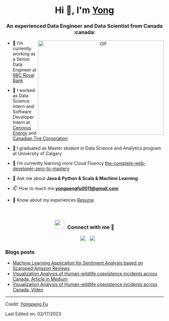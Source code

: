 
<!--
**YongpengFu/YongpengFu** is a ✨ _special_ ✨ repository because its `README.md` (this file) appears on your GitHub profile.

Here are some ideas to get you started:

- 🔭 I’m currently working on ...
- 🌱 I’m currently learning ...
- 👯 I’m looking to collaborate on ...
- 🤔 I’m looking for help with ...
- 💬 Ask me about ...
- 📫 How to reach me: ...
- 😄 Pronouns: ...
- ⚡ Fun fact: ...
-->

<h1 align="center">Hi 👋, I'm <a href="https://github.com/YongpengFu" target="blank">
Yong</a></h1>
<h3 align="center">An experienced Data Engineer and Data Scientist from Canada :canada:</h3>

<!--
<p align="left"> <img src="https://komarev.com/ghpvc/?username=100rabhcsmc&label=Profile%20views&color=0e75b6&style=flat" alt="100rabhcsmc" /> </p>
-->

<!--
<p align="left"> <a href="https://twitter.com/100rabhcsmc" target="blank"><img src="https://img.shields.io/twitter/follow/100rabhcsmc?logo=twitter&style=for-the-badge" alt="100rabhcsmc" /></a> </p>
-->

<a target="_blank" align="center">
  <img align="right" top="500" height="300" width="400" alt="GIF" src="https://media.giphy.com/media/SWoSkN6DxTszqIKEqv/giphy.gif">
</a>

- 🔭 I’m currently working as a Senior Data Engineer at <a href="https://www.rbcroyalbank.com/personal.html" target="blank">RBC Royal Bank</a>

- 🔭 I worked as Data Science Intern and Software Developer Intern at <a href="https://www.cenovus.com/" target="blank">Cenovus Energy</a> and <a href="https://corp.canadiantire.ca/English/home/default.aspx" target="blank">Canadian Tire Corporation</a>

- 🌱 I graduated as Master student in Data Science and Analytics program at University of Calgary

- 🌱 I’m currently learning more Cloud Fluency <a href="https://www.udemy.com/course/the-complete-web-developer-zero-to-mastery/learn/lecture/8670690?start=0#overview" target="blank">the-complete-web-developer-zero-to-mastery</a>

- 💬 Ask me about **Java & Python & Scala & Machine Learning**

- 📫 How to reach me **yongpengfu0011@gmail.com**

- 📄 Know about my experiences <a href="https://github.com/YongpengFu/Resume/blob/master/RESUME_YONGPENG_FU.pdf" target="blank">Resume</a>
<br/>
<h3 align="center" > <img src="https://media.giphy.com/media/iY8CRBdQXODJSCERIr/giphy.gif" width="30" height="30" style="margin-right: 10px;">Connect with me 🤝 </h3>

<p align="center">

 <div align="center"  class="icons-social" style="margin-left: 10px;">
        <a style="margin-left: 10px;"  target="_blank" href="[https://www.linkedin.com/in/saurabhmchavan/](https://www.linkedin.com/in/yongpeng-fu/)">
			<img src="https://img.icons8.com/doodle/40/000000/linkedin--v2.png"></a>
        <a style="margin-left: 10px;" target="_blank" href="https://github.com/YongpengFu">
		<img src="https://img.icons8.com/doodle/40/000000/github--v1.png"></a>
      </div>

</p>

### Blogs posts

<!-- BLOG-POST-LIST:START -->
- [Machine Learning Applicaiton for Sentiment Analysis based on Scarpped Amazon Reviews](https://lnkd.in/gu7Ceny2)
- [Visualization Analysis of Human-wildlife coexistence incidents across Canada, Article in Medium](https://medium.com/@yongpengfu0011/what-to-expect-in-the-face-of-wildlife-90088ab724aa)
- [Visualization Analysis of Human-wildlife coexistence incidents across Canada, Video](https://www.loom.com/share/be17394f8f154ae9928f129d49804b11)
<!-- BLOG-POST-LIST:END -->

---

Credit: [Yongpeng Fu](https://github.com/YongpengFu)

Last Edited on: 02/17/2023


